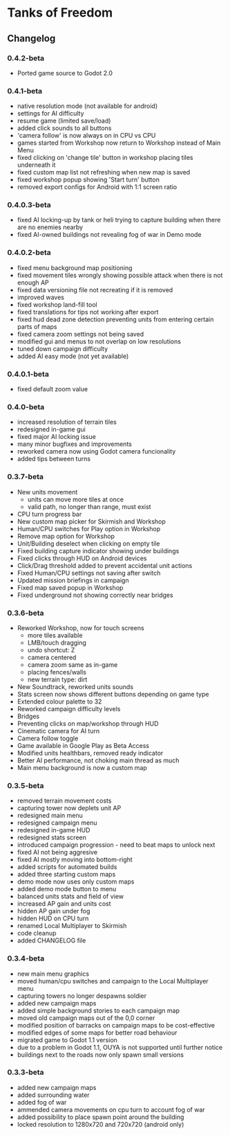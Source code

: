 
# Tanks of Freedom
## Changelog

### 0.4.2-beta
- Ported game source to Godot 2.0

### 0.4.1-beta
- native resolution mode (not available for android)
- settings for AI difficulty
- resume game (limited save/load)
- added click sounds to all buttons
- 'camera follow' is now always on in CPU vs CPU
- games started from Workshop now return to Workshop instead of Main Menu
- fixed clicking on 'change tile' button in workshop placing tiles underneath it
- fixed custom map list not refreshing when new map is saved
- fixed workshop popup showing 'Start turn' button
- removed export configs for Android with 1:1 screen ratio

### 0.4.0.3-beta
- fixed AI locking-up by tank or heli trying to capture building when there are no enemies nearby
- fixed AI-owned buildings not revealing fog of war in Demo mode

### 0.4.0.2-beta
- fixed menu background map positioning
- fixed movement tiles wrongly showing possible attack when there is not enough AP
- fixed data versioning file not recreating if it is removed
- improved waves
- fixed workshop land-fill tool
- fixed translations for tips not working after export
- fixed hud dead zone detection preventing units from entering certain parts of maps
- fixed camera zoom settings not being saved
- modified gui and menus to not overlap on low resolutions
- tuned down campaign difficulty
- added AI easy mode (not yet available)

### 0.4.0.1-beta
- fixed default zoom value

### 0.4.0-beta
- increased resolution of terrain tiles
- redesigned in-game gui
- fixed major AI locking issue
- many minor bugfixes and improvements
- reworked camera now using Godot camera funcionality
- added tips between turns

### 0.3.7-beta
- New units movement
  - units can move more tiles at once
  - valid path, no longer than range, must exist
- CPU turn progress bar
- New custom map picker for Skirmish and Workshop
- Human/CPU switches for Play option in Workshop
- Remove map option for Workshop
- Unit/Building deselect when clicking on empty tile
- Fixed building capture indicator showing under buildings
- Fixed clicks through HUD on Android devices
- Click/Drag threshold added to prevent accidental unit actions
- Fixed Human/CPU settings not saving after switch
- Updated mission briefings in campaign
- Fixed map saved popup in Workshop
- Fixed underground not showing correctly near bridges

### 0.3.6-beta
- Reworked Workshop, now for touch screens
  - more tiles available
  - LMB/touch dragging
  - undo shortcut: Z
  - camera centered
  - camera zoom same as in-game
  - placing fences/walls
  - new terrain type: dirt
- New Soundtrack, reworked units sounds
- Stats screen now shows different buttons depending on game type
- Extended colour palette to 32
- Reworked campaign difficulty levels
- Bridges
- Preventing clicks on map/workshop through HUD
- Cinematic camera for AI turn
- Camera follow toggle
- Game available in Google Play as Beta Access
- Modified units healthbars, removed ready indicator
- Better AI performance, not choking main thread as much
- Main menu background is now a custom map

### 0.3.5-beta

- removed terrain movement costs
- capturing tower now deplets unit AP
- redesigned main menu
- redesigned campaign menu
- redesigned in-game HUD
- redesigned stats screen
- introduced campaign progression - need to beat maps to unlock next
- fixed AI not being aggresive
- fixed AI mostly moving into bottom-right
- added scripts for automated builds
- added three starting custom maps
- demo mode now uses only custom maps
- added demo mode button to menu
- balanced units stats and field of view
- increased AP gain and units cost
- hidden AP gain under fog
- hidden HUD on CPU turn
- renamed Local Multiplayer to Skirmish
- code cleanup
- added CHANGELOG file

### 0.3.4-beta

- new main menu graphics
- moved human/cpu switches and campaign to the Local Multiplayer menu
- capturing towers no longer despawns soldier
- added new campaign maps
- added simple background stories to each campaign map
- moved old campaign maps out of the 0,0 corner
- modified position of barracks on campaign maps to be cost-effective
- modified edges of some maps for better road behaviour
- migrated game to Godot 1.1 version
- due to a problem in Godot 1.1, OUYA is not supported until further notice
- buildings next to the roads now only spawn small versions

### 0.3.3-beta

- added new campaign maps
- added surrounding water
- added fog of war
- ammended camera movements on cpu turn to account fog of war
- added possibility to place spawn point around the building
- locked resolution to 1280x720 and 720x720 (android only)
